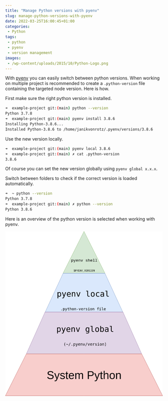 ```yaml
---
title: "Manage Python versions with pyenv"
slug: manage-python-versions-with-pyenv
date: 2022-03-25T16:00:45+01:00
categories:
 - Python
tags:
 - python
 - pyenv
 - version management
images:
 - /wp-content/uploads/2015/10/Python-Logo.png
---
```


With [pyenv](https://github.com/pyenv/pyenv) you can easily switch between python versions. When working on multiple project is recommended to create a `.python-version` file containing the targeted node version. Here is how.

<!--more-->

First make sure the right python version is installed.

```bash
➜  example-project git:(main) python --version
Python 3.7.8
➜  example-project git:(main) pyenv install 3.8.6
Installing Python-3.8.6...
Installed Python-3.8.6 to /home/janikvonrotz/.pyenv/versions/3.8.6  
```

Use the new version locally.

```bash
➜  example-project git:(main) pyenv local 3.8.6
➜  example-project git:(main) ✗ cat .python-version
3.8.6
```

Of course you can set the new version globally using `pyenv global x.x.x`.

Switch between folders to check if the correct version is loaded automatically.

```bash
➜  ~ python --version 
Python 3.7.8
➜  example-project git:(main) ✗ python --version
Python 3.8.6
```

Here is an overview of the python version is selected when working with pyenv.

![pyenv-pyramid](../../../images/pyenv-pyramid.webp)